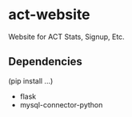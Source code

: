 # act-website
Website for ACT Stats, Signup, Etc.

## Dependencies
(pip install ...)
* flask
* mysql-connector-python
